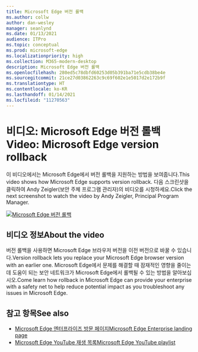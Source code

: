 ```yaml
---
title: Microsoft Edge 버전 롤백
ms.author: collw
author: dan-wesley
manager: seanlynd
ms.date: 01/13/2021
audience: ITPro
ms.topic: conceptual
ms.prod: microsoft-edge
ms.localizationpriority: high
ms.collection: M365-modern-desktop
description: Microsoft Edge 버전 롤백
ms.openlocfilehash: 280ed5c78dbfd60253d05b391ba71e5cdb38be4e
ms.sourcegitcommit: 21ce27d03862263c9c69f602e1e5017d2e172b9f
ms.translationtype: HT
ms.contentlocale: ko-KR
ms.lasthandoff: 01/14/2021
ms.locfileid: "11270563"
---
```

# <span data-ttu-id="2dd68-103">비디오: Microsoft Edge 버전 롤백</span><span class="sxs-lookup"><span data-stu-id="2dd68-103">Video: Microsoft Edge version rollback</span></span>

<span data-ttu-id="2dd68-104">이 비디오에서는 Microsoft Edge에서 버전 롤백을 지원하는 방법을 보여줍니다.</span><span class="sxs-lookup"><span data-stu-id="2dd68-104">This video shows how Microsoft Edge supports version rollback.</span></span> <span data-ttu-id="2dd68-105">다음 스크린샷을 클릭하여 Andy Zeigler(보안 주체 프로그램 관리자)의 비디오를 시청하세요.</span><span class="sxs-lookup"><span data-stu-id="2dd68-105">Click the next screenshot to watch the video by Andy Zeigler, Principal Program Manager.</span></span>

[![Microsoft Edge 버전 롤백](media/microsoft-edge-video-version-rollback/0.png)](http://www.youtube.com/watch?v=pXhXHvKUa_c "Microsoft Edge version rollback")

## <span data-ttu-id="2dd68-107">비디오 정보</span><span class="sxs-lookup"><span data-stu-id="2dd68-107">About the video</span></span>

<span data-ttu-id="2dd68-108">버전 롤백을 사용하면 Microsoft Edge 브라우저 버전을 이전 버전으로 바꿀 수 있습니다.</span><span class="sxs-lookup"><span data-stu-id="2dd68-108">Version rollback lets you replace your Microsoft Edge browser version with an earlier one.</span></span> <span data-ttu-id="2dd68-109">Microsoft Edge에서 문제를 해결할 때 잠재적인 영향을 줄이는 데 도움이 되는 보안 네트워크가 Microsoft Edge에서 롤백될 수 있는 방법을 알아보십시오.</span><span class="sxs-lookup"><span data-stu-id="2dd68-109">Come learn how rollback in Microsoft Edge can provide your enterprise with a safety net to help reduce potential impact as you troubleshoot any issues in Microsoft Edge.</span></span>

## <span data-ttu-id="2dd68-110">참고 항목</span><span class="sxs-lookup"><span data-stu-id="2dd68-110">See also</span></span>

- [<span data-ttu-id="2dd68-111">Microsoft Edge 엔터프라이즈 방문 페이지</span><span class="sxs-lookup"><span data-stu-id="2dd68-111">Microsoft Edge Enterprise landing page</span></span>](https://aka.ms/EdgeEnterprise)
- [<span data-ttu-id="2dd68-112">Microsoft Edge YouTube 재생 목록</span><span class="sxs-lookup"><span data-stu-id="2dd68-112">Microsoft Edge YouTube playlist</span></span>](https://www.youtube.com/playlist?list=PLXtHYVsvn_b-uXh1tMeYpT-0iD8tD3tFy)
